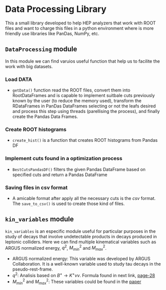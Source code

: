 # Data Processing Library

This a small library developed to help HEP analyzers that work with ROOT files and want to charge this files in a python environment where is more friendly use libraries like PanDas, NumPy, etc.

## `DataProcessing` module
In this module we can find varuios useful function that help us to facilite the work with big datasets.
### Load DATA
- `getData()` function read the ROOT files, convert them into RootDataFrames and is capable to implement suitbale cuts previously known by the user (to reduce the memory used), transform the RDataFrames in PanDas DataFrames selecting or not the leafs desired and process this step using threads (parellising the process), and finally create the Pandas Data Frames.

### Create ROOT histograms

- `create_hist()` is a function that creates ROOT histograms from Pandas DF

### Implement cuts found in a optimization process

- `BestCutsPandasDF()` filters the given Pandas DataFrame based on specified cuts and return a Pandas DataFrame

### Saving files in csv format
- A amicable format after apply all the necessary cuts is the *csv* format. The `save_to_csv()` is used to create those kind of files.

## `kin_variables` module
`kin_variables` is an especific module useful for particular purposes in the study of decays that involve undetectable products in decays produced in leptonic colliders. Here we can find multiple kinematical variables such as ARGUS normalized energy, $q^2$, $M^2_{min}$ and $M^2_{max}$.
- ARGUS normalized energy: This variable was developed by ARGUS Collaboration. It is a well-known variable used to study tau decays in the pseudo-rest-frame.
- $q^2$: Analisis based on $B^+ \to K^+ \nu\nu$. Formula found in next link, [page-28](https://docs.belle2.org/record/3785/files/BELLE2-TALK-DRAFT-2023-117.pdf)
- $M^2_{min}$ and $M^2_{max}$: These variables could be found in the [paper](https://journals.aps.org/prd/abstract/10.1103/PhysRevD.102.115001)